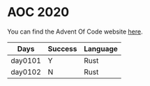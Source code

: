 # AOC 2020

You can find the Advent Of Code website [here](https://adventofcode.com/2020).

| Days    | Success | Language |
| ------- | ------- | -------- |
| day0101 | Y       | Rust     |
| day0102 | N       | Rust     |
